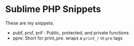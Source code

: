 # Sublime PHP Snippets

These are my snippets.

- pubf, prof, prif : Public, protected, and private functions
- ppre: Short for print_pre. wraps a `print_r` in `pre` tags
